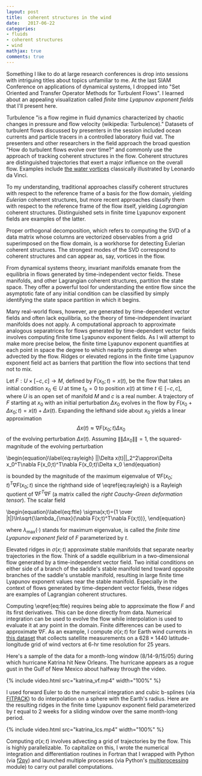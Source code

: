 ```yaml
---
layout: post
title:  coherent structures in the wind
date:   2017-06-22
categories: 
- fluids 
- coherent structures
- wind
mathjax: true
comments: true
---
```


Something I like to do at large research conferences is drop into sessions with intriguing titles about topics unfamiliar to me. At the last SIAM Conference on applications of dynamical systems, I dropped into "Set Oriented and Transfer Operator Methods for Turbulent Flows". I learned about an appealing visualization called *finite time Lyapunov exponent fields* that I'll present here.

Turbulence "is a flow regime in fluid dynamics characterized by chaotic changes in pressure and flow velocity (wikipedia: Turbulence)." Datasets of turbulent flows discussed by presenters in the session included ocean currents and particle tracers in a controlled laboratory fluid vat. The presenters and other researchers in the field approach the broad question "How do turbulent flows evolve over time?" and commonly use the approach of tracking coherent structures in the flow. Coherent structures are distinguished trajectories that exert a major influence on the overall flow. Examples include [the water vortices][davinci] classically illustrated by Leonardo da Vinci.

To my understanding, traditional approaches classify coherent structures with respect to the reference frame of a basis for the flow domain, yielding *Eulerian* coherent structures, but more recent approaches classify them with respect to the reference frame of the flow itself, yielding *Lagrangian* coherent structures. Distinguished sets in finite time Lyapunov exponent fields are examples of the latter.

Proper orthogonal decomposition, which refers to computing the SVD of a data matrix whose columns are vectorized observables from a grid superimposed on the flow domain, is a workhorse for detecting Eulerian coherent structures. The strongest modes of the SVD correspond to coherent structures and can appear as, say, vortices in the flow. 

From dynamical systems theory, invariant manifolds emanate from the equilibria in flows generated by time-independent vector fields. These manifolds, and other Lagrangian coherent structures, partition the state space. They offer a powerful tool for understanding the entire flow since the asymptotic fate of any initial condition can be classified by simply identifying the state space partition in which it begins.

Many real-world flows, however, are generated by time-dependent vector fields and often lack equilibria, so the theory of time-independent invariant manifolds does not apply. A computational approach to approximate analogous separatrices for flows generated by time-dependent vector fields involves computing finite time Lyapunov exponent fields. As I will attempt to make more precise below, the finite time Lyapunov exponent quantifies at each point in space the degree to which nearby points diverge when advected by the flow. Ridges or elevated regions in the finite time Lyapunov exponent field act as barriers that partition the flow into sections that tend not to mix.

Let $F:U\times[-c,c]\rightarrow M$, defined by $F(x_0;t)=x(t)$, be the flow that takes an initial condition $x_0\in U$ at time $t_0=0$ to position $x(t)$ at time $t\in[-c,c]$, where $U$ is an open set of manifold $M$ and $c$ is a real number. A trajectory of $F$ starting at $x_0$ with an initial perturbation $\Delta x_0$ evolves in the flow by $F(x_0+\Delta x_0;t)=x(t)+\Delta x(t)$. Expanding the lefthand side about $x_0$ yields a linear approximation $$\Delta x(t)\approx\nabla F(x_0;t)\Delta x_0$$ of the evolving perturbation $\Delta x(t)$. Assuming $\|\|\Delta x_0\|\|=1$, the squared-magnitude of the evolving perturbation

\begin{equation}\label{eq:rayleigh}
\|\|\Delta x(t)\|\|_2^2\approx\Delta x_0^T\nabla F(x_0;t)^T\nabla F(x_0;t)\Delta x_0
\end{equation}

is bounded by the magnitude of the maximum eigenvalue of $\nabla F(x_0;t)^T \nabla F(x_0;t)$ since the righthand side of \eqref{eq:rayleigh} is a Rayleigh quotient of $\nabla F^T\nabla F$ (a matrix called the *right Cauchy-Green deformation tensor*). The scalar field

\begin{equation}\label{eq:ftle}
\sigma(x;t)={1 \over |t|}\ln\sqrt{\lambda_{\max}(\nabla F(x;t)^T\nabla F(x;t))},
\end{equation}

where $\lambda_{\max}(\cdot)$ stands for maximum eigenvalue, is called the *finite time Lyapunov exponent field* of $F$ parameterized by $t$.

Elevated ridges in $\sigma(x;t)$ approximate stable manifolds that separate nearby trajectories in the flow. Think of a saddle equilibrium in a two-dimensional flow generated by a time-independent vector field. Two initial conditions on either side of a branch of the saddle's stable manifold tend toward opposite branches of the saddle's unstable manifold, resulting in large finite time Lyapunov exponent values near the stable manifold. Especially in the context of flows generated by time-dependent vector fields, these ridges are examples of Lagrangian coherent structures.

Computing \eqref{eq:ftle} requires being able to approximate the flow $F$ and its first derivatives. This can be done directly from data. Numerical integration can be used to evolve the flow while interpolation is used to evaluate it at any point in the domain. Finite differences can be used to approximate $\nabla F$. As an example, I compute $\sigma(x;t)$ for Earth wind currents in [this dataset][dataset] that collects satellite measurements on a $628\times 1440$ latitude-longitude grid of wind vectors at 6-hr time resolution for 25 years.

Here's a sample of the data for a month-long window (8/14-9/15/05) during which hurricane Katrina hit New Orleans. The hurricane appears as a rogue gust in the Gulf of New Mexico about halfway through the video.

{% include video.html src="katrina_vf.mp4" width="100%" %}

I used forward Euler to do the numerical integration and cubic b-splines (via [FITPACK][fitpack]) to do interpolation on a sphere with the Earth's radius. Here are the resulting ridges in the finite time Lyapunov exponent field parameterized by $t$ equal to 2 weeks for a sliding window over the same month-long period.

{% include video.html src="katrina_lcs.mp4" width="100%" %}

Computing $\sigma(x;t)$ involves advecting a grid of trajectories by the flow. This is highly parallelizable. To capitalize on this, I wrote the numerical integration and differentiation routines in Fortran that I wrapped with Python (via [f2py][f2py]) and launched multiple processes (via Python's [multiprocessing][multiprocessing] module) to carry out parallel computations.

[davinci]: https://www.google.com/search?q=da+vinci+water+vortex
[dataset]: https://podaac.jpl.nasa.gov/dataset/CCMP_MEASURES_ATLAS_L4_OW_L3_0_WIND_VECTORS_FLK
[fitpack]: https://www.netlib.org/fitpack
[f2py]: https://docs.scipy.org/doc/numpy-dev/f2py
[multiprocessing]: https://docs.python.org/2/library/multiprocessing.html
